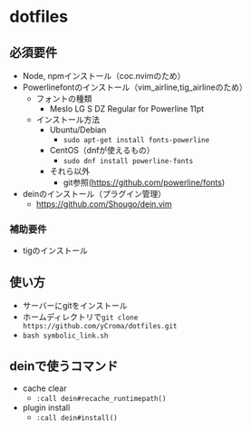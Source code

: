 # dotfiles

## 必須要件

- Node, npmインストール（coc.nvimのため）
- Powerlinefontのインストール（vim_airline,tig_airlineのため）
  - フォントの種類
    - Meslo LG S DZ Regular for Powerline 11pt
  - インストール方法
    - Ubuntu/Debian
      - `sudo apt-get install fonts-powerline`
    - CentOS（dnfが使えるもの）
      - `sudo dnf install powerline-fonts`
    - それら以外
      - git参照(https://github.com/powerline/fonts)
- deinのインストール（プラグイン管理）
  - https://github.com/Shougo/dein.vim

### 補助要件

- tigのインストール

## 使い方

- サーバーにgitをインストール
- ホームディレクトリで`git clone https://github.com/yCroma/dotfiles.git`
- `bash symbolic_link.sh`

## deinで使うコマンド

- cache clear
    - `:call dein#recache_runtimepath()`
- plugin install
    - `:call dein#install()`
